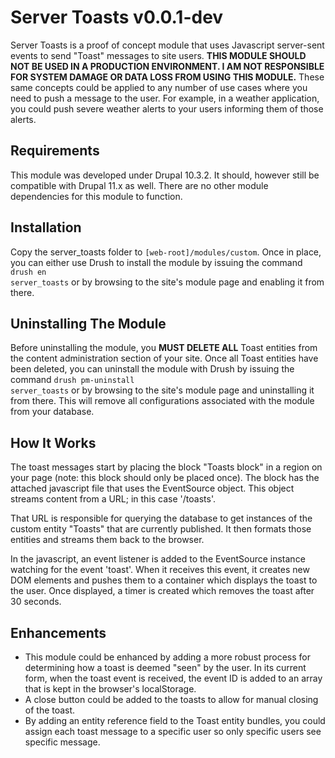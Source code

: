 # Server Toasts v0.0.1-dev

Server Toasts is a proof of concept module that uses Javascript server-sent events to send "Toast" messages to site users.
<strong>THIS MODULE SHOULD NOT BE USED IN A PRODUCTION ENVIRONMENT. I AM NOT RESPONSIBLE FOR SYSTEM DAMAGE OR DATA LOSS
FROM USING THIS MODULE.</strong> These same concepts could be applied to any number of use cases where you need to push 
a message to the user. For example, in a weather application, you could push severe weather alerts to your users 
informing them of those alerts.

## Requirements

This module was developed under Drupal 10.3.2. It should, however still be compatible with Drupal 11.x as well. There
are no other module dependencies for this module to function.

## Installation

Copy the server_toasts folder to <code>[web-root]/modules/custom</code>. Once in place, you can either use Drush to
install the module by issuing the command <code>drush en server_toasts</code> or by browsing to
the site's module page and enabling it from there.

## Uninstalling The Module

Before uninstalling the module, you <strong>MUST DELETE ALL</strong> Toast entities from the content administration
section of your site. Once all Toast entities have been deleted, you can uninstall the module with Drush by issuing the
command <code>drush pm-uninstall server_toasts</code> or by browsing to the site's module page and uninstalling it
from there. This will remove all configurations associated with the module from your database.

## How It Works

The toast messages start by placing the block "Toasts block" in a region on your page (note: this block should only be
placed once). The block has the attached javascript file that uses the EventSource object. This object streams content
from a URL; in this case '/toasts'.

That URL is responsible for querying the database to get instances of the custom entity "Toasts" that are currently
published. It then formats those entities and streams them back to the browser.

In the javascript, an event listener is added to the EventSource instance watching for the event 'toast'. When it receives
this event, it creates new DOM elements and pushes them to a container which displays the toast to the user. Once displayed,
a timer is created which removes the toast after 30 seconds.

## Enhancements

* This module could be enhanced by adding a more robust process for determining how a toast is deemed "seen" by the user.
In its current form, when the toast event is received, the event ID is added to an array that is kept in the browser's
localStorage.
* A close button could be added to the toasts to allow for manual closing of the toast.
* By adding an entity reference field to the Toast entity bundles, you could assign each toast message to a specific user
  so only specific users see specific message.
